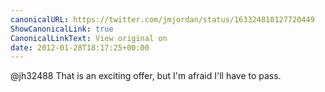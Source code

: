 ```yaml
---
canonicalURL: https://twitter.com/jmjordan/status/163324818127720449
ShowCanonicalLink: true
CanonicalLinkText: View original on
date: 2012-01-28T18:17:25+00:00
---
```

@jh32488 That is an exciting offer, but I'm afraid I'll have to pass.